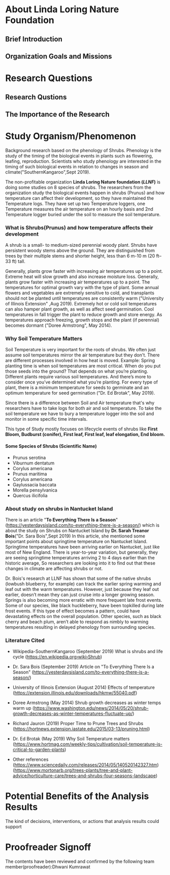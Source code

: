 # About Linda Loring Nature Foundation
## Brief Introduction

## Organization Goals and Missions


# Research Questions
## Research Qustions

## The Importance of the Research

# Study Organism/Phenomenon

Background research based on the phenology of Shrubs. Phenology is the study of the timing of the biological events in plants such as flowering, leafing, reproduction. Scientists who study phenology are interested in the timing of such biological events in relation to changes in season and climate("SouthernKangaroo",Sept 2019).

The non-profitable organization **Linda Loring Nature foundation (_LLNF_)** is doing some studies on 8 species of shrubs. The researchers from the organization study the biological events happen in shrubs (Prunus) and how temperature can affect their development, so they have maintained the Temperature logs. They have set up two Temperature loggers, one Temperature measures the air temperature on an hourly basis and 2nd Temperature logger buried under the soil to measure the soil temperature.

### What is Shrubs(Prunus) and how temperature affects their development

A shrub is a small- to medium-sized perennial woody plant. Shrubs have persistent woody stems above the ground. They are distinguished from trees by their multiple stems and shorter height, less than 6 m-10 m (20 ft–33 ft) tall.

Generally, plants grow faster with increasing air temperatures up to a point. Extreme heat will slow growth and also increase moisture loss. Generally, plants grow faster with increasing air temperatures up to a point. The temperatures for optimal growth vary with the type of plant. Some annual flowers and vegetables are extremely sensitive to cold, and transplants should not be planted until temperatures are consistently warm ("University of Illinois Extension" ,Aug 2019). Extremely hot or cold soil temperatures can also hamper plant growth, as well as affect seed germination. Cool temperatures in fall trigger the plant to reduce growth and store energy. As temperatures approach freezing, growth stops and the plant (if perennial) becomes dormant ("Doree Armstrong", May 2014). 

### Why Soil Temperature Matters 

Soil Temperature is very important for the roots of shrubs. We often just assume soil temperatures mirror the air temperature but they don't. There are different processes involved in how heat is moved. Example: Spring planting time is when soil temperatures are most critical. When do you put those seeds into the ground? That depends on what you’re planting. Different plants require various soil temperatures. And there’s more to consider once you’ve determined what you’re planting. For every type of plant, there is a minimum temperature for seeds to germinate and an optimum temperature for seed germination ("Dr. Ed Brotak", May 2019).

Since there is a difference between Soil and Air temperature that's why researchers have to take logs for both air and soil temperature.
To take the soil temperature we have to bury a temperature logger into the soil and monitor in some specific time intervals.

This type of Study mostly focuses on lifecycle events of shrubs like **First Bloom, Budburst (conifer), First leaf, First leaf, leaf elongation, End bloom.**



#### Some Species of Shrubs (Scientific Name)
* Prunus serotina
* Viburnum dentatum
* Corylus americana
* Prunus maritima
* Corylus americana
* Gaylussacia baccata
* Morella pensylvanica
* Quercus ilicifolia

### About study on shrubs in Nantucket Island

There is an article "**To Everything There Is a Season**"(https://yesterdaysisland.com/to-everything-there-is-a-season/) which is about the study on Shrubs on Nantucket Island by **Dr. Sarah Treanor Bois**("Dr. Sara Bois",Sept 2019)
In this article, she mentioned some important points about springtime temperature on Nantucket Island.
Springtime temperatures have been arriving earlier on Nantucket, just like most of New England. There is year-to-year variation, but generally, they are seeing springtime temperatures arriving 2 to 4 days earlier than the historic average, So researchers are looking into it to find out that these changes in climate are affecting shrubs or not.

Dr. Bois's research at LLNF has shown that some of the native shrubs (lowbush blueberry, for example) can track the earlier spring warming and leaf out with the warm temperatures. However, just because they leaf out earlier, doesn’t mean they can just cruise into a longer growing season. Springs is also becoming more erratic with more frequent late frost events. Some of our species, like black huckleberry, have been topkilled during late frost events. If this type of effect becomes a pattern, could have devastating effects on the overall population. Other species, such as black cherry and beach plum, aren’t able to respond as nimbly to warming temperatures resulting in delayed phenology from surrounding species.


### Literature Cited
* Wikipedia-SouthernKangaroo (September 2019) What is shrubs and life cycle (https://en.wikipedia.org›wiki›Shrub)
* Dr. Sara Bois (September 2019) Article on "To Everything There Is a Season" (https://yesterdaysisland.com/to-everything-there-is-a-season/)

* University of Illinois Extension (August 2014) Effects of temperature (https://extension.illinois.edu/downloads/hkmw/55040.pdf)
* Doree Armstrong (May 2014) Shrub growth decreases as winter temps warm up (https://www.washington.edu/news/2014/05/20/shrub-growth-decreases-as-winter-temperatures-fluctuate-up/)
* Richard Jauron (2019) Proper Time to Prune Trees and Shrubs (https://hortnews.extension.iastate.edu/2015/03-13/pruning.html)
* Dr. Ed Brotak (May 2019) Why Soil Temperature matters (https://www.hortmag.com/weekly-tips/cultivation/soil-temperature-is-critical-to-garden-plants)
* Other references (https://www.sciencedaily.com/releases/2014/05/140520142327.htm)
                 (https://www.mortonarb.org/trees-plants/tree-and-plant-advice/horticulture-care/trees-and-shrubs-four-seasons-landscape)
   






# Potential Benefits of the Analysis Results
The kind of decisions, interventions, or actions that analysis results could support

# Proofreader Signoff
The contents have been reviewed and confirmed by the following team member(proofreader):Dhwani Kumrawat


